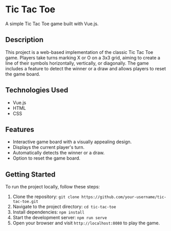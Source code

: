 # Tic Tac Toe

A simple Tic Tac Toe game built with Vue.js.

## Description

This project is a web-based implementation of the classic Tic Tac Toe game. Players take turns marking X or O on a 3x3 grid, aiming to create a line of their symbols horizontally, vertically, or diagonally. The game includes a feature to detect the winner or a draw and allows players to reset the game board.

## Technologies Used

- Vue.js
- HTML
- CSS

## Features

- Interactive game board with a visually appealing design.
- Displays the current player's turn.
- Automatically detects the winner or a draw.
- Option to reset the game board.

## Getting Started

To run the project locally, follow these steps:

1. Clone the repository: `git clone https://github.com/your-username/tic-tac-toe.git`
2. Navigate to the project directory: `cd tic-tac-toe`
3. Install dependencies: `npm install`
4. Start the development server: `npm run serve`
5. Open your browser and visit `http://localhost:8080` to play the game.



